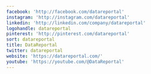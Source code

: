 ```yaml
---
facebook: 'http://facebook.com/datareportal'
instagram: 'http://instagram.com/datareportal'
linkedin: 'http://linkedin.com/company/datareportal'
logohandle: datareportal
pinterest: 'http://pinterest.com/datareportal'
sort: datareportal
title: DataReportal
twitter: datareportal
website: 'https://datareportal.com/'
youtube: 'https://youtube.com/@DataReportal'
---
```

